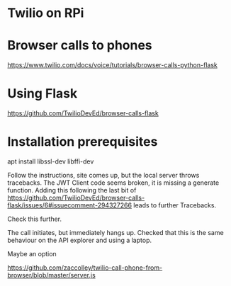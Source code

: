 Twilio on RPi
=============

# Browser calls to phones

https://www.twilio.com/docs/voice/tutorials/browser-calls-python-flask

# Using Flask

https://github.com/TwilioDevEd/browser-calls-flask

# Installation prerequisites

apt install libssl-dev libffi-dev


Follow the instructions, site comes up, but the local server throws tracebacks. The JWT Client code seems broken, it is missing a generate function. Adding this following the last bit of https://github.com/TwilioDevEd/browser-calls-flask/issues/6#issuecomment-294327266 leads to further Tracebacks.

Check this further.

The call initiates, but immediately hangs up. Checked that this is the same behaviour on the API explorer and using a laptop.

Maybe an option

https://github.com/zaccolley/twilio-call-phone-from-browser/blob/master/server.js